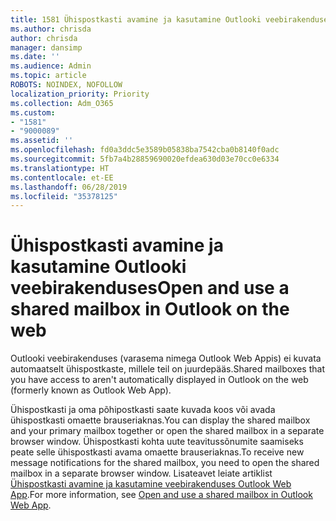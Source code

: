 ```yaml
---
title: 1581 Ühispostkasti avamine ja kasutamine Outlooki veebirakenduses
ms.author: chrisda
author: chrisda
manager: dansimp
ms.date: ''
ms.audience: Admin
ms.topic: article
ROBOTS: NOINDEX, NOFOLLOW
localization_priority: Priority
ms.collection: Adm_O365
ms.custom:
- "1581"
- "9000089"
ms.assetid: ''
ms.openlocfilehash: fd0a3ddc5e3589b05838ba7542cba0b8140f0adc
ms.sourcegitcommit: 5fb7a4b28859690020efdea630d03e70cc0e6334
ms.translationtype: HT
ms.contentlocale: et-EE
ms.lasthandoff: 06/28/2019
ms.locfileid: "35378125"
---
```

# <a name="open-and-use-a-shared-mailbox-in-outlook-on-the-web"></a><span data-ttu-id="8eda3-102">Ühispostkasti avamine ja kasutamine Outlooki veebirakenduses</span><span class="sxs-lookup"><span data-stu-id="8eda3-102">Open and use a shared mailbox in Outlook on the web</span></span>

<span data-ttu-id="8eda3-103">Outlooki veebirakenduses (varasema nimega Outlook Web Appis) ei kuvata automaatselt ühispostkaste, millele teil on juurdepääs.</span><span class="sxs-lookup"><span data-stu-id="8eda3-103">Shared mailboxes that you have access to aren't automatically displayed in Outlook on the web (formerly known as Outlook Web App).</span></span>

<span data-ttu-id="8eda3-104">Ühispostkasti ja oma põhipostkasti saate kuvada koos või avada ühispostkasti omaette brauseriaknas.</span><span class="sxs-lookup"><span data-stu-id="8eda3-104">You can display the shared mailbox and your primary mailbox together or open the shared mailbox in a separate browser window.</span></span> <span data-ttu-id="8eda3-105">Ühispostkasti kohta uute teavitussõnumite saamiseks peate selle ühispostkasti avama omaette brauseriaknas.</span><span class="sxs-lookup"><span data-stu-id="8eda3-105">To receive new message notifications for the shared mailbox, you need to open the shared mailbox in a separate browser window.</span></span> <span data-ttu-id="8eda3-106">Lisateavet leiate artiklist [Ühispostkasti avamine ja kasutamine veebirakenduses Outlook Web App](https://support.office.com/article/BC127866-42BE-4DE7-92AE-1EF2F787FD5C).</span><span class="sxs-lookup"><span data-stu-id="8eda3-106">For more information, see [Open and use a shared mailbox in Outlook Web App](https://support.office.com/article/BC127866-42BE-4DE7-92AE-1EF2F787FD5C).</span></span>
